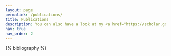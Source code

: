 ```yaml
---
layout: page
permalink: /publications/
title: Publications
description: You can also have a look at my <a href="https://scholar.google.fr/citations?user=sc5yAlEAAAAJ&hl=en">scholar profile</a>
nav: true
nav_order: 2
---
```


<!-- _pages/publications.md -->
<div class="publications">

{% bibliography %}

</div>
